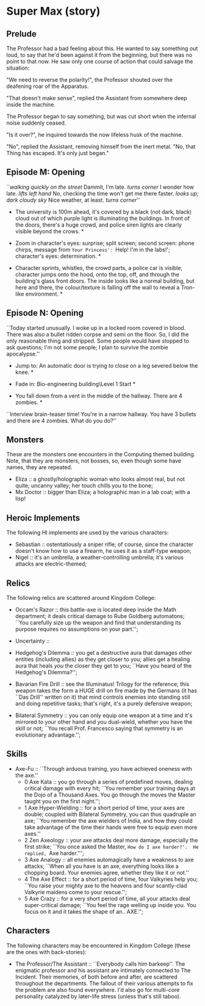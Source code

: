 Super Max (story)
=================

Prelude
-------

The Professor had a bad feeling about this.  He wanted to say
something out loud, to say that he'd been against it from the
beginning, but there was no point to that now.  He saw only one course
of action that could salvage the situation:

"We need to reverse the polarity!", the Professor shouted over the
deafening roar of the Apparatus.

"That doesn't make sense", replied the Assistant from somewhere deep
inside the machine.

The Professor began to say something, but was cut short when the
infernal noise suddenly ceased.

"Is it over?", he inquired towards the now lifeless husk of the
machine.

"No", replied the Assistant, removing himself from the inert metal.
"No, that Thing has escaped.  It's only just began."

Episode M: Opening
------------------

``*walking quickly on the street* Dammit, I'm late. *turns corner* I
wonder how late. *lifts left hand* No, checking the time won't get me
there faster. *looks up; dark cloudy sky* Nice weather, at
least. *turns corner*''

* The university is 100m ahead, it's covered by a black (not dark,
  black) cloud out of which purple light is illuminating the
  buildings.  In front of the doors, there's a huge crowd, and police
  siren lights are clearly visible beyond the crows. *

* Zoom in character's eyes: surprise; split screen; second screen:
  phone chirps, message from `Your Princess': `Help!  I'm in the
  labs!'; character's eyes: determination. *

* Character sprints, whistles, the crowd parts, a police car is
  visible, character jumps onto the hood, onto the top, off, and
  through the building's glass front doors.  The inside looks like a
  normal building, but here and there, the colour/texture is falling
  off the wall to reveal a Tron-like environment. *

Episode N: Opening
------------------

``Today started unusually.  I woke up in a locked room covered in
blood.  There was also a bullet ridden corpse and semi on the floor.
So, I did the only reasonable thing and stripped.  Some people would
have stopped to ask questions; I'm not some people; I plan to survive
the zombie apocalypse.''

* Jump to: An automatic door is trying to close on a leg severed below
  the knee. *

* Fade in: Bio-engineering building\\Level 1 Start *

* You fall down from a vent in the middle of the hallway.  There are 4
zombies. *

``Interview brain-teaser time!  You're in a narrow hallway.  You have
3 bullets and there are 4 zombies.  What do you do?''

Monsters
--------

These are the monsters one encounters in the Computing themed
building.  Note, that they are monsters, not bosses, so, even though
some have names, they are repeated.
  - Eliza :: a ghostly/holographic woman who looks almost real, but
             not quite; uncanny valley; her touch chills you to the
             bone;
  - Mx Doctor :: bigger than Eliza; a holographic man in a lab coat;
                 with a lisp!

Heroic Implements
-----------------

The following HI implements are used by the various characters:
  - Sebastian :: ostentatiously a sniper rifle; of course, since the
                 character doesn't know how to use a firearm, he uses
                 it as a staff-type weapon;
  - Nigel :: it's an umbrella, a weather-controlling umbrella; it's
             various attacks are electric-themed;

Relics
------

The following relics are scattered around Kingdom College:

  - Occam's Razor :: this battle-axe is located deep inside the Math
                     department; it deals critical damage to Rube
                     Goldberg automatons; ``You carefully size up the
                     weapon and find that understanding its purpose
                     requires no assumptions on your part.'';

  - Uncertainty ::

  - Hedgehog's Dilemma :: you get a destructive aura that damages
                          other entities (including allies) as they
                          get closer to you; allies get a healing aura
                          that heals *you* the closer they get to you;
                          ``Have you heard of the Hedgehog's
                          Dilemma?'';

  - Bavarian Fire Drill :: see the Illuminatus! Trilogy for the
                           reference; this weapon takes the form a
                           HUGE drill on fire made by the Germans (it
                           has ``Das Drill'' written on it) that mind
                           controls enemies into standing still and
                           doing repetitive tasks; that's right, it's
                           a purely defensive weapon;

  - Bilateral Symmetry :: you can only equip one weapon at a time and
                          it's mirrored to your other hand and you
                          dual-wield, whether you have the skill or
                          not; ``You recall Prof. Francesco saying
                          that symmetry is an evolutionary
                          advantage.'';

Skills
------

  - Axe-Fu :: ``Through arduous training, you have achieved oneness
              with the axe.''
    * 0 Axe Kata :: you go through a series of predefined moves,
                    dealing critical damage with every hit; ``You
                    remember your training days at the Dojo of a
                    Thousand Axes.  You go through the moves the
                    Master taught you on the first night.'';
    * 1 Axe Hyper-Wielding :: for a short period of time, your axes
                              are double; coupled with Bilateral
                              Symmetry, you can thus quadruple an axe;
                              ``You remember the axe wielders of
                              India, and how they could take advantage
                              of the time their hands were free to
                              equip even more axes.''
    * 2 Zen Axeology :: your axe attacks deal more damage, especially
                        the first strike; ``You once asked the Master,
                        `How do I axe harder?'.  He replied, `Axe
                        harder.''';
    * 3 Axe Analogy :: all enemies automagically have a weakness to
                       axe attacks; ``When all you have is an axe,
                       everything looks like a chopping board.  Your
                       enemies agree, whether they like it or not.''
    * 4 The Axe Effect :: for a short period of time, four Valkyries
                          help you; ``You raise your mighty axe to the
                          heavens and four scantly-clad Valkyrie
                          maidens come to your rescue.'';
    * 5 Axe Crazy :: for a very short period of time, all your attacks
                     deal super-critical damage; ``You feel the rage
                     welling up inside you.  You focus on it and it
                     takes the shape of an.. AXE.'';

Characters
----------

The following characters may be encountered in Kingdom College (these
are the ones with back-stories):

  - The Professor/The Assistant :: ``Everybody calls him barkeep''.
       The enigmatic professor and his assistant are intimately
       connected to The Incident.  Their memories, of both before and
       after, are scattered throughout the departments.  The fallout
       of their various attempts to fix the problem are also found
       everywhere.  I'd also go for multi-core personality catalyzed
       by later-life stress (unless that's still taboo).
